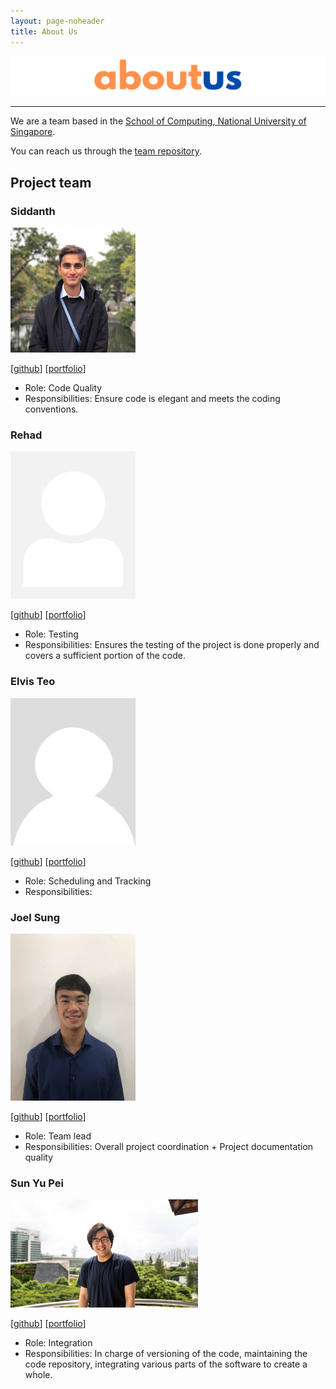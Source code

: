 ```yaml
---
layout: page-noheader
title: About Us
---
```


![about-us](images/aboutus.png)

--------------------------------------------------------------------------------------------------------------------

We are a team based in the [School of Computing, National University of Singapore](http://www.comp.nus.edu.sg).

You can reach us through the [team repository](https://github.com/AY2122S1-CS2103T-T11-1/tp).

## Project team

### Siddanth

<img src="images/wowsiddanth.png" width="200px">

[[github](https://github.com/wowsiddanth)]
[[portfolio](team/wowsiddanth.md)]

* Role: Code Quality
* Responsibilities: Ensure code is elegant and meets the coding conventions.

### Rehad

<img src="images/rehad-a.png" width="200px">

[[github](http://github.com/rehad-a)]
[[portfolio](team/rehad-a.md)]

* Role: Testing
* Responsibilities: Ensures the testing of the project is done properly and covers a sufficient portion of the code.

### Elvis Teo

<img src="images/tlchicken.png" width="200px" height="236px">

[[github](http://github.com/TLChicken)]
[[portfolio](team/tlchicken.md)]

* Role: Scheduling and Tracking
* Responsibilities:

### Joel Sung

<img src="images/joel-sung.png" width="200px">

[[github](http://github.com/joel-sung)]
[[portfolio](team/joel-sung.md)]

* Role: Team lead
* Responsibilities: Overall project coordination + Project documentation quality

### Sun Yu Pei

<img src="images/syoopie.png" width="300px">

[[github](http://github.com/syoopie)]
[[portfolio](team/syoopie.md)]

* Role: Integration
* Responsibilities: In charge of versioning of the code, maintaining the code repository, integrating various parts of the software to create a whole.

